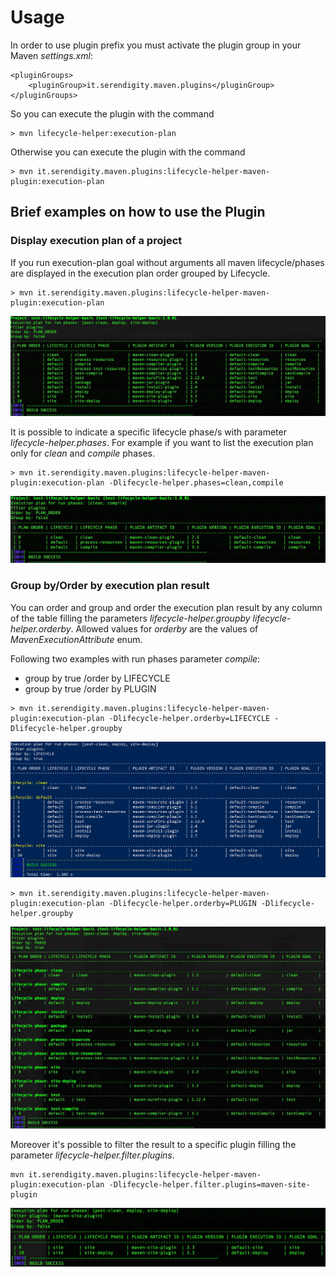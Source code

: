 # Usage

In order to use plugin prefix you must activate the plugin group in your Maven *settings.xml*:

```
<pluginGroups>
    <pluginGroup>it.serendigity.maven.plugins</pluginGroup>
</pluginGroups>
```

So you can execute the plugin with the command
```
> mvn lifecycle-helper:execution-plan
```

Otherwise you can execute the plugin with the command
```
> mvn it.serendigity.maven.plugins:lifecycle-helper-maven-plugin:execution-plan
```

## Brief examples on how to use the Plugin

### Display execution plan of a project

If you run execution-plan goal without arguments all maven lifecycle/phases are displayed in the execution plan order grouped by Lifecycle.

```
> mvn it.serendigity.maven.plugins:lifecycle-helper-maven-plugin:execution-plan
```

![Example](images/example_execution_plan.jpg)


It is possible to indicate a specific lifecycle phase/s with parameter *lifecycle-helper.phases*.
For example if you want to list the execution plan only for *clean* and *compile* phases.

```
> mvn it.serendigity.maven.plugins:lifecycle-helper-maven-plugin:execution-plan -Dlifecycle-helper.phases=clean,compile
```
![Example](images/example_execution_plan_phases.jpg)


### Group by/Order by execution plan result
You can order and group and order the execution plan result by any column of the table filling the parameters *lifecycle-helper.groupby* *lifecycle-helper.orderby*.
Allowed values for *orderby* are the values of *MavenExecutionAttribute* enum.

Following two examples with run phases parameter *compile*:
- group by true /order by LIFECYCLE
- group by true /order by PLUGIN

```
> mvn it.serendigity.maven.plugins:lifecycle-helper-maven-plugin:execution-plan -Dlifecycle-helper.orderby=LIFECYCLE -Dlifecycle-helper.groupby
```

![Example](images/example_1.jpg)

```
> mvn it.serendigity.maven.plugins:lifecycle-helper-maven-plugin:execution-plan -Dlifecycle-helper.orderby=PLUGIN -Dlifecycle-helper.groupby

```

![Example](images/example_execution_plan_group_phase.jpg)

Moreover it's possible to filter the result to a specific plugin filling the parameter *lifecycle-helper.filter.plugins*.

```
mvn it.serendigity.maven.plugins:lifecycle-helper-maven-plugin:execution-plan -Dlifecycle-helper.filter.plugins=maven-site-plugin
```

![Example](images/example_execution_plan_filter_plugin.jpg)
